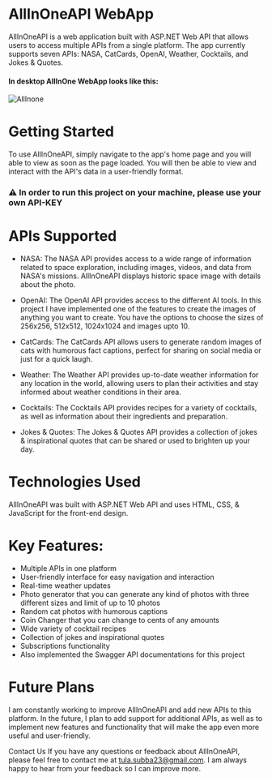 # AllInOneAPI WebApp
AllInOneAPI is a web application built with ASP.NET Web API that allows users to access multiple APIs from a single platform. The app currently supports seven APIs: NASA, CatCards, OpenAI, Weather, Cocktails, and Jokes & Quotes.
#### In desktop AllInOne WebApp looks like this:
![AllInone](https://user-images.githubusercontent.com/25064570/230246227-3fc66559-5ed8-49ee-9ba6-06b3576e6f2a.png)
# Getting Started
To use AllInOneAPI, simply navigate to the app's home page and you will able to view as soon as the page loaded. You will then be able to view and interact with the API's data in a user-friendly format.
### :warning: In order to run this project on your machine, please use your own API-KEY
# APIs Supported
* NASA:
The NASA API provides access to a wide range of information related to space exploration, including images, videos, and data from NASA's missions. AllInOneAPI displays historic space image with details about the photo.

* OpenAI:
The OpenAI API provides access to the different AI tools. In this project I have implemented one of the features to create the images of anything you want to create. You have the options to choose the sizes of 256x256, 512x512, 1024x1024 and images upto 10.

* CatCards:
The CatCards API allows users to generate random images of cats with humorous fact captions, perfect for sharing on social media or just for a quick laugh.

* Weather:
The Weather API provides up-to-date weather information for any location in the world, allowing users to plan their activities and stay informed about weather conditions in their area.

* Cocktails:
The Cocktails API provides recipes for a variety of cocktails, as well as information about their ingredients and preparation.

* Jokes & Quotes:
The Jokes & Quotes API provides a collection of jokes & inspirational quotes that can be shared or used to brighten up your day.

# Technologies Used
AllInOneAPI was built with ASP.NET Web API and uses HTML, CSS, & JavaScript for the front-end design.

# Key Features:
* Multiple APIs in one platform
* User-friendly interface for easy navigation and interaction
* Real-time weather updates
* Photo generator that you can generate any kind of photos with three different sizes and limit of up to 10 photos
* Random cat photos with humorous captions
* Coin Changer that you can change to cents of any amounts
* Wide variety of cocktail recipes
* Collection of jokes and inspirational quotes
* Subscriptions functionality
* Also implemented the Swagger API documentations for this project
# Future Plans
I am constantly working to improve AllInOneAPI and add new APIs to this platform. In the future, I plan to add support for additional APIs, as well as to implement new features and functionality that will make the app even more useful and user-friendly.

Contact Us
If you have any questions or feedback about AllInOneAPI, please feel free to contact me at tula.subba23@gmail.com. I am always happy to hear from your feedback so I can improve more.
